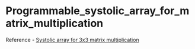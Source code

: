 # Programmable_systolic_array_for_matrix_multiplication

Reference - <a href="https://github.com/Ayyappa1911/Systolic-Array-Implementation-for-3x3-Matrix-Multiplication.git">Systolic array for 3x3 matrix multiplication</a>
